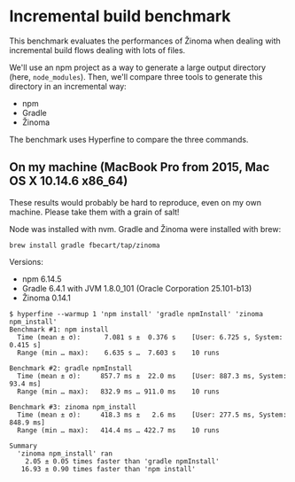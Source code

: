 # Incremental build benchmark

This benchmark evaluates the performances of Žinoma when dealing with incremental build flows dealing with lots of files.

We'll use an npm project as a way to generate a large output directory (here, `node_modules`).
Then, we'll compare three tools to generate this directory in an incremental way:

- npm
- Gradle
- Žinoma

The benchmark uses Hyperfine to compare the three commands.

## On my machine (MacBook Pro from 2015, Mac OS X 10.14.6 x86_64)

These results would probably be hard to reproduce, even on my own machine. Please take them with a grain of salt!

Node was installed with nvm. Gradle and Žinoma were installed with brew:

```shell script
brew install gradle fbecart/tap/zinoma
```

Versions:

- npm 6.14.5
- Gradle 6.4.1 with JVM 1.8.0_101 (Oracle Corporation 25.101-b13)
- Žinoma 0.14.1

```shell script
$ hyperfine --warmup 1 'npm install' 'gradle npmInstall' 'zinoma npm_install'
Benchmark #1: npm install
  Time (mean ± σ):      7.081 s ±  0.376 s    [User: 6.725 s, System: 0.415 s]
  Range (min … max):    6.635 s …  7.603 s    10 runs

Benchmark #2: gradle npmInstall
  Time (mean ± σ):     857.7 ms ±  22.0 ms    [User: 887.3 ms, System: 93.4 ms]
  Range (min … max):   832.9 ms … 911.0 ms    10 runs

Benchmark #3: zinoma npm_install
  Time (mean ± σ):     418.3 ms ±   2.6 ms    [User: 277.5 ms, System: 848.9 ms]
  Range (min … max):   414.4 ms … 422.7 ms    10 runs

Summary
  'zinoma npm_install' ran
    2.05 ± 0.05 times faster than 'gradle npmInstall'
   16.93 ± 0.90 times faster than 'npm install'
```
